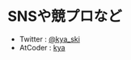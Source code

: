 # SNSや競プロなど
- Twitter : [@kya_ski](https://twitter.com/kya_ski)
- AtCoder : [kya](https://atcode.jp/users/kya)